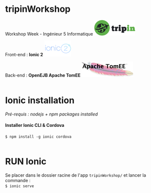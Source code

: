 [//]: # (project description)
# tripinWorkshop

Workshop Week - Ingénieur 5 Informatique 
<img src="https://github.com/lau-sam/tripinWorkshop/blob/master/src/assets/logo/logo.png" height="50">

Front-end : **Ionic 2** 
<img src="https://github.com/lau-sam/tripinWorkshop/blob/master/src/assets/logo/ionic.png" height="50">

Back-end : **OpenEJB Apache TomEE**
<img src="https://github.com/lau-sam/tripinWorkshop/blob/master/src/assets/logo/tomee.png" height="50">
<br><br>

[//]: # (ionic tuto)

# Ionic installation

*Pré-requis : nodejs + npm packages installed*

#### Installer Ionic CLI & Cordova
`$ npm install -g ionic cordova`
<br><br>

# RUN Ionic
Se placer dans le dossier racine de l'app `tripinWorkshop/` et lancer la commande : <br>
`$ ionic serve`	